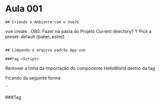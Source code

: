 # Aula 001

```
## Criando o Ambiente com o VueJS
```
vue create .
    OBS: Fazer na pasta do Projeto
Current directory? Y
Pick a preset: default (babel, eslint)
```

## Limpando o arquivo padrão App.vue

###Tag <Script>
```
Remover a linha da importação do componente HelloWorld dentro da tag <script>
Remover as linhas da renderização do componente HelloWorld dentro da tag <script>

<script>
import HelloWorld from './components/HelloWorld.vue'

  components: {
    HelloWorld
  }
</script>


Ficando  da seguinte forma:
<script>
export default {
  name: 'app'
}
</script>
``

###Tag <Template>
``
Remover o bloco abaixo, retirando o logo e o título.

  <div id="app">
    <img alt="Vue logo" src="./assets/logo.png">
    <HelloWorld msg="Welcome to Your Vue.js App"/>
  </div>

Ficando da seguinte forma:
<template>

</template>
``
###Tag <style>
``
Remover o bloco abaixo, retirando a estilização CSS.

#app {
  font-family: 'Avenir', Helvetica, Arial, sans-serif;
  -webkit-font-smoothing: antialiased;
  -moz-osx-font-smoothing: grayscale;
  text-align: center;
  color: #2c3e50;
  margin-top: 60px;
}

Ficando da seguinte forma:
<style>

</style>
``
